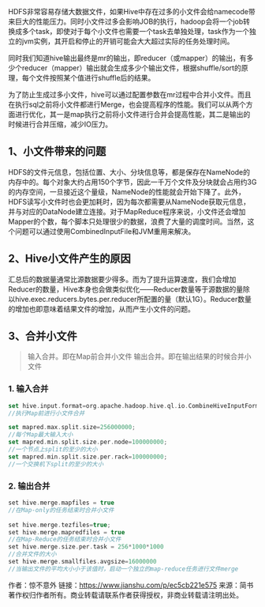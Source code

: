 HDFS非常容易存储大数据文件，如果Hive中存在过多的小文件会给namecode带来巨大的性能压力。同时小文件过多会影响JOB的执行，hadoop会将一个job转换成多个task，即使对于每个小文件也需要一个task去单独处理，task作为一个独立的jvm实例，其开启和停止的开销可能会大大超过实际的任务处理时间。

同时我们知道hive输出最终是mr的输出，即reducer（或mapper）的输出，有多少个reducer（mapper）输出就会生成多少个输出文件，根据shuffle/sort的原理，每个文件按照某个值进行shuffle后的结果。

为了防止生成过多小文件，hive可以通过配置参数在mr过程中合并小文件。而且在执行sql之前将小文件都进行Merge，也会提高程序的性能。我们可以从两个方面进行优化，其一是map执行之前将小文件进行合并会提高性能，其二是输出的时候进行合并压缩，减少IO压力。

## 1、小文件带来的问题

HDFS的文件元信息，包括位置、大小、分块信息等，都是保存在NameNode的内存中的。每个对象大约占用150个字节，因此一千万个文件及分块就会占用约3G的内存空间，一旦接近这个量级，NameNode的性能就会开始下降了。此外，HDFS读写小文件时也会更加耗时，因为每次都需要从NameNode获取元信息，并与对应的DataNode建立连接。对于MapReduce程序来说，小文件还会增加Mapper的个数，每个脚本只处理很少的数据，浪费了大量的调度时间。当然，这个问题可以通过使用CombinedInputFile和JVM重用来解决。

## 2、Hive小文件产生的原因

汇总后的数据量通常比源数据要少得多。而为了提升运算速度，我们会增加Reducer的数量，Hive本身也会做类似优化——Reducer数量等于源数据的量除以hive.exec.reducers.bytes.per.reducer所配置的量（默认1G）。Reducer数量的增加也即意味着结果文件的增加，从而产生小文件的问题。

## 3、合并小文件

> 输入合并。即在Map前合并小文件
>  输出合并。即在输出结果的时候合并小文件

### 1. 输入合并

```swift
set hive.input.format=org.apache.hadoop.hive.ql.io.CombineHiveInputFormat;  
//执行Map前进行小文件合并

set mapred.max.split.size=256000000;  
//每个Map最大输入大小
set mapred.min.split.size.per.node=100000000; 
//一个节点上split的至少的大小 
set mapred.min.split.size.per.rack=100000000; 
//一个交换机下split的至少的大小
```

###  2. 输出合并

```cpp
set hive.merge.mapfiles = true 
//在Map-only的任务结束时合并小文件
  
set hive.merge.tezfiles=true;
set hive.merge.mapredfiles = true 
//在Map-Reduce的任务结束时合并小文件
set hive.merge.size.per.task = 256*1000*1000 
//合并文件的大小
set hive.merge.smallfiles.avgsize=16000000 
//当输出文件的平均大小小于该值时，启动一个独立的map-reduce任务进行文件merge
```



作者：惊不意外
链接：https://www.jianshu.com/p/ec5cb221e575
来源：简书
著作权归作者所有。商业转载请联系作者获得授权，非商业转载请注明出处。